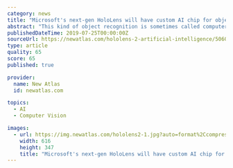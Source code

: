 ```yaml
---
category: news
title: "Microsoft's next-gen HoloLens will have custom AI chip for object recognition"
abstract: "This kind of object recognition is sometimes called computer vision, and Deep Neural Networks (DNNs) excel at it. But these brainy systems can be difficult to work with, since they need to be trained by first feeding them a huge amount of data, and they ..."
publishedDateTime: 2019-07-25T00:00:00Z
sourceUrl: https://newatlas.com/hololens-2-artificial-intelligence/50609/
type: article
quality: 65
score: 65
published: true

provider:
  name: New Atlas
  id: newatlas.com

topics:
  - AI
  - Computer Vision

images:
  - url: https://img.newatlas.com/hololens2-1.jpg?auto=format%2Ccompress&ch=Width%2CDPR&fit=crop&h=347&q=60&rect=0%2C0%2C999%2C562&w=616&s=e9bb88a63d1b189adc2ddcbfbd0882f0
    width: 616
    height: 347
    title: "Microsoft's next-gen HoloLens will have custom AI chip for object recognition"
---
```

